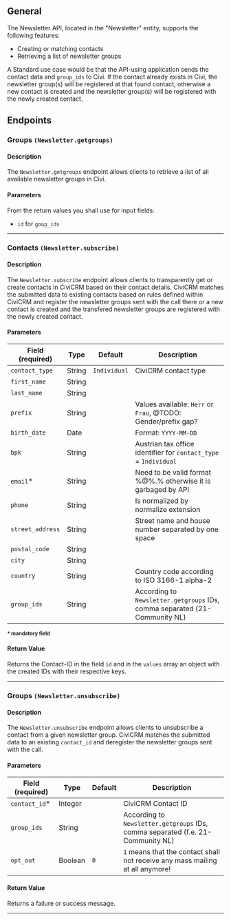 ## General

The Newsletter API, located in the "Newsletter" entity, supports the following features:

- Creating or matching contacts
- Retrieving a list of newsletter groups

A Standard use case would be that the API-using application sends the contact data and `group_ids` to Civi. If the contact already exists in Civi, the newsletter group(s) will be registered at that found contact, otherwise a new contact is created and the newsletter group(s) will be registered with the newly created contact. 

## Endpoints

### Groups `(Newsletter.getgroups)`

#### Description
The `Newsletter.getgroups` endpoint allows clients to retrieve a list of all available newsletter groups in Civi. 

#### Parameters
From the return values you shall use for input fields:

- `id` for `goup_ids`

---

### Contacts `(Newsletter.subscribe)`

#### Description
The `Newsletter.subscribe` endpoint allows clients to transparently get or create contacts in CiviCRM based on their contact details. CiviCRM matches the submitted data to existing contacts based on rules defined within CiviCRM and register the newsletter groups sent with the call there or a new contact is created and the transfered newsletter groups are registered with the newly created contact.

#### Parameters

| Field (required) | Type    | Default    | Description                         |
| ---------------  | ------- | ----------- | ----------------------------------- |
| `contact_type`   | String  | `Individual` | CiviCRM contact type |
| `first_name`     | String  | | |
| `last_name`      | String  | | |
| `prefix`         | String  | | Values available: `Herr` or `Frau`, @TODO: Gender/prefix gap? |
| `birth_date`     | Date    | | Format: `YYYY-MM-DD` |
| `bpk`            | String  | | Austrian tax office identifier for `contact_type` = `Individual` |
| `email`*         | String  | | Need to be valid format %@%.% otherwise it is garbaged by API |
| `phone`          | String  | | Is normalized by normalize extension |
| `street_address` | String  | | Street name and house number separated by one space |
| `postal_code`    | String  | | |
| `city`           | String  | | |
| `country`        | String  | | Country code according to ISO 3166-1 alpha-2 |
| `group_ids`      | String  | | According to `Newsletter.getgroups` IDs, comma separated (21-Community NL) |
<small>**\* mandatory field**</small>

#### Return Value

Returns the Contact-ID in the field `id` and in the `values` array an object with the created IDs with their respective keys.

---

### Groups `(Newsletter.unsubscribe)`

#### Description
The `Newsletter.unsubscribe` endpoint allows clients to unsubscribe a contact from a given newsletter group. CiviCRM matches the submitted data to an existing `contact_id` and deregister the newsletter groups sent with the call.

#### Parameters

| Field (required) | Type    | Default    | Description                         |
| ---------------  | ------- | ----------- | ----------------------------------- |
| `contact_id`*    | Integer | | CiviCRM Contact ID |
| `group_ids`      | String  | | According to `Newsletter.getgroups` IDs, comma separated (f.e. 21-Community NL) |
| `opt_out`        | Boolean | `0` | `1` means that the contact shall not receive any mass mailing at all anymore! |

#### Return Value

Returns a failure or success message.

---